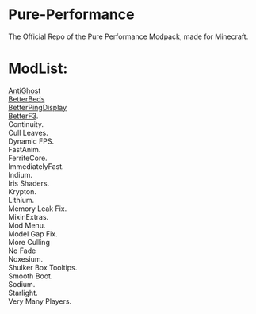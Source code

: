 # Pure-Performance
The Official Repo of the Pure Performance Modpack, made for Minecraft.

# ModList:
[AntiGhost](https://modrinth.com/mod/antighost)  
[BetterBeds](https://modrinth.com/mod/better-beds)   
[BetterPingDisplay](https://modrinth.com/mod/better-ping-display-fabric)   
[BetterF3](https://modrinth.com/mod/betterf3).  
Continuity.   
Cull Leaves.  
Dynamic FPS.  
FastAnim.   
FerriteCore.  
ImmediatelyFast.  
Indium.   
Iris Shaders.  
Krypton.  
Lithium.  
Memory Leak Fix.  
MixinExtras.  
Mod Menu.  
Model Gap Fix.  
More Culling    
No Fade     
Noxesium.   
Shulker Box Tooltips.  
Smooth Boot.  
Sodium.  
Starlight.  
Very Many Players.  

